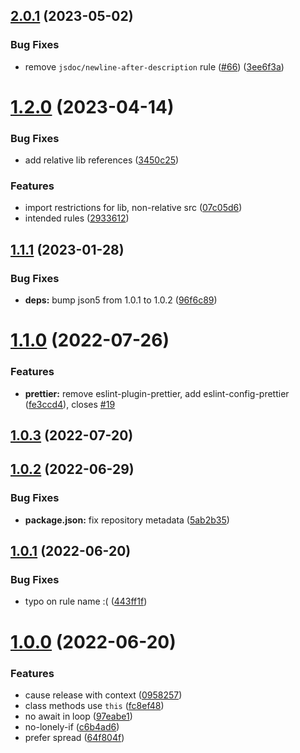 ## [2.0.1](https://github.com/forcedotcom/eslint-config-salesforce/compare/1.2.0...2.0.1) (2023-05-02)


### Bug Fixes

* remove `jsdoc/newline-after-description` rule ([#66](https://github.com/forcedotcom/eslint-config-salesforce/issues/66)) ([3ee6f3a](https://github.com/forcedotcom/eslint-config-salesforce/commit/3ee6f3a86ce3e07b66ed52f6e7b8a46886696726))



# [1.2.0](https://github.com/forcedotcom/eslint-config-salesforce/compare/1.1.1...1.2.0) (2023-04-14)


### Bug Fixes

* add relative lib references ([3450c25](https://github.com/forcedotcom/eslint-config-salesforce/commit/3450c250c3ae8a67eaadc74411a9aa533f958b22))


### Features

* import restrictions for lib, non-relative src ([07c05d6](https://github.com/forcedotcom/eslint-config-salesforce/commit/07c05d6cb606f1318bcba2302c9077ee25b62bbc))
* intended rules ([2933612](https://github.com/forcedotcom/eslint-config-salesforce/commit/2933612eb1fc0640f23f6b35be2cc37f9e85da26))



## [1.1.1](https://github.com/forcedotcom/eslint-config-salesforce/compare/v1.1.0...1.1.1) (2023-01-28)


### Bug Fixes

* **deps:** bump json5 from 1.0.1 to 1.0.2 ([96f6c89](https://github.com/forcedotcom/eslint-config-salesforce/commit/96f6c89bd79a9535516045a88e28b54f6b13a79a))



# [1.1.0](https://github.com/forcedotcom/eslint-config-salesforce/compare/v1.0.3...v1.1.0) (2022-07-26)


### Features

* **prettier:** remove eslint-plugin-prettier, add eslint-config-prettier ([fe3ccd4](https://github.com/forcedotcom/eslint-config-salesforce/commit/fe3ccd41936a5b57a68a60fa1fcf889f77bd6408)), closes [#19](https://github.com/forcedotcom/eslint-config-salesforce/issues/19)



## [1.0.3](https://github.com/forcedotcom/eslint-config-salesforce/compare/v1.0.2...v1.0.3) (2022-07-20)



## [1.0.2](https://github.com/forcedotcom/eslint-config-salesforce/compare/v1.0.1...v1.0.2) (2022-06-29)


### Bug Fixes

* **package.json:** fix repository metadata ([5ab2b35](https://github.com/forcedotcom/eslint-config-salesforce/commit/5ab2b35d731ae7db8f2d3f5e4c953bd45f8dc66e))



## [1.0.1](https://github.com/forcedotcom/eslint-config-salesforce/compare/v1.0.0...v1.0.1) (2022-06-20)


### Bug Fixes

* typo on rule name :( ([443ff1f](https://github.com/forcedotcom/eslint-config-salesforce/commit/443ff1f6dfdf32a5d65628a66fedcf06b58c774a))



# [1.0.0](https://github.com/forcedotcom/eslint-config-salesforce/compare/c6b4ad645ab0791ba85037c736a22adcbe99c0c0...v1.0.0) (2022-06-20)


### Features

* cause release with context ([0958257](https://github.com/forcedotcom/eslint-config-salesforce/commit/095825718703a0420b8508127ca7d41a3f3b3bfa))
* class methods use `this` ([fc8ef48](https://github.com/forcedotcom/eslint-config-salesforce/commit/fc8ef48c016d6950847954fa505ec659e9690bda))
* no await in loop ([97eabe1](https://github.com/forcedotcom/eslint-config-salesforce/commit/97eabe1de71826b434d5ddde7247f272972442b1))
* no-lonely-if ([c6b4ad6](https://github.com/forcedotcom/eslint-config-salesforce/commit/c6b4ad645ab0791ba85037c736a22adcbe99c0c0))
* prefer spread ([64f804f](https://github.com/forcedotcom/eslint-config-salesforce/commit/64f804fdda13a7448f825d73beb62a349ec19c07))



